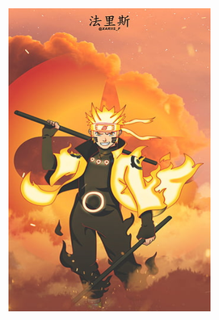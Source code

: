 <img src="assets/HD-wallpaper-naruto-uzumaki-anime-boruto-manga-naruto-shippuden-narutofan-sasuke-uchiha-thumbnail.jpg" alt="naruto" width="400" height="600">

